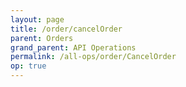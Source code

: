 ```yaml
---
layout: page
title: /order/cancelOrder
parent: Orders
grand_parent: API Operations
permalink: /all-ops/order/CancelOrder
op: true
---
```


<script>
    window.addEventListener('load', () => {
        const TDV = Symbol.for('tdv-docs');
        window[TDV].defineTryit({
            name: 'cancelOrder',
            endpoint: '/order/cancelOrder',
            method: 'POST',
            params: {
                orderId: 0,
                clOrdId: 'string',
                activationTime: new Date().toJSON(),
                customTag50: 'label_text',
                isAutomated: true
            }
        });
        window[TDV].buildCallouts(window[TDV].buildCallouts.defaultAuthWarning);
    });
</script>